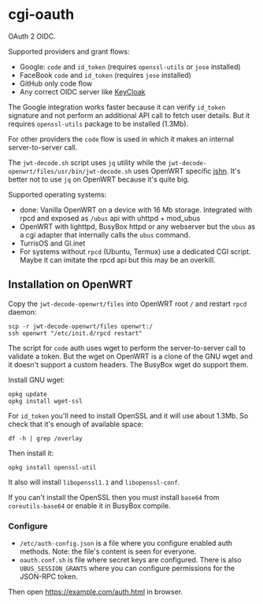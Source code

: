 # cgi-oauth
OAuth 2 OIDC.

Supported providers and grant flows:
* Google: `code` and `id_token` (requires `openssl-utils` or `jose` installed)
* FaceBook `code` and `id_token` (requires `jose` installed)
* GitHub only code flow
* Any correct OIDC server like [KeyCloak](https://www.keycloak.org/)

The Google integration works faster because it can verify `id_token` signature and not perform an additional API call to fetch user details.
But it requires `openssl-utils` package to be installed (1.3Mb).

For other providers the `code` flow is used in which it makes an internal server-to-server call.

The `jwt-decode.sh` script uses `jq` utility while the `jwt-decode-openwrt/files/usr/bin/jwt-decode.sh` uses OpenWRT specific [jshn](https://openwrt.org/docs/guide-developer/jshn).
It's better not to use `jq` on OpenWRT because it's quite big.

Supported operating systems:
* done: Vanilla OpenWRT on a device with 16 Mb storage. Integrated with rpcd and exposed as `/ubus` api with uhttpd + mod_ubus
* OpenWRT with lighttpd, BusyBox httpd or any webserver but the `ubus` as a cgi adapter that internally calls the `ubus` command.
* TurrisOS and Gl.inet
* For systems without `rpcd` (Ubuntu, Termux) use a dedicated CGI script. Maybe it can imitate the rpcd api but this may be an overkill. 

## Installation on OpenWRT
Copy the `jwt-decode-openwrt/files` into OpenWRT root `/` and restart `rpcd` daemon:

    scp -r jwt-decode-openwrt/files openwrt:/
    ssh openwrt "/etc/init.d/rpcd restart"


The script for `code` auth uses wget to perform the server-to-server call to validate a token.
But the wget on OpenWRT is a clone of the GNU wget and it doesn't support a custom headers.
The BusyBox wget do support them.

Install GNU wget:

    opkg update
    opkg install wget-ssl

For `id_token` you'll need to install OpenSSL and it will use about 1.3Mb. So check that it's enough of available space:

    df -h | grep /overlay

Then install it:

    opkg install openssl-util

It also will install `libopenssl1.1` and `libopenssl-conf`.

If you can't install the OpenSSL then you must install `base64` from `coreutils-base64` or enable it in BusyBox compile.

### Configure 

* `/etc/auth-config.json` is a file where you configure enabled auth methods. Note: the file's content is seen for everyone.
* `oauth.conf.sh` is file where secret keys are configured. There is also `UBUS_SESSION_GRANTS` where you can configure permissions for the JSON-RPC token.

Then open https://example.com/auth.html in browser.
